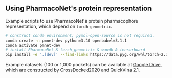 ## Using PharmacoNet's protein representation

Example scripts to use PharmacoNet's protein pharmacophore representation, which depend on `torch-geometric`.

```bash
# construct conda environment; pymol-open-source is not required.
conda create -n pmnet-dev python=3.10 openbabel=3.1.1
conda activate pmnet-dev
# install PharmacoNet & torch_geometric & wandb & tensorboard
pip install -e '.[dev]' --find-links https://data.pyg.org/whl/torch-2.3.1+cu121.html
```

Example datasets (100 or 1,000 pockets) can be available at [Google Drive](https://drive.google.com/drive/folders/1o8tDCsjIqaPRoJhs5SKW4yi0geA9h_Nv?usp=sharing), which are constructed by CrossDocked2020 and QuickVina 2.1.

